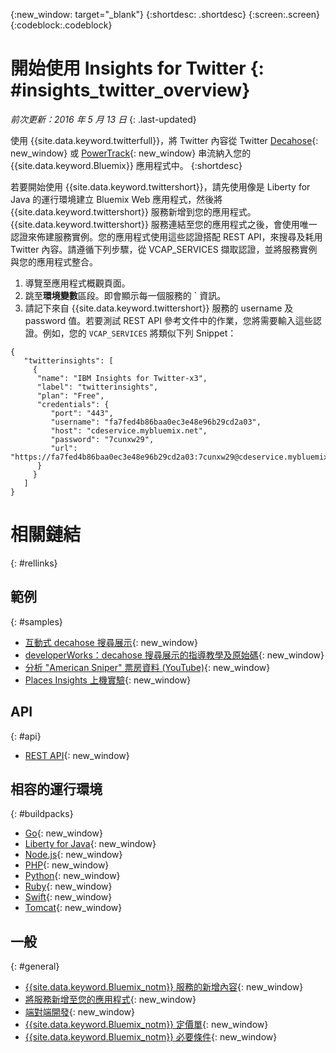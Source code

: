{:new_window: target="_blank"}
{:shortdesc: .shortdesc}
{:screen:.screen}
{:codeblock:.codeblock}

# 開始使用 Insights for Twitter {: #insights_twitter_overview}

*前次更新：2016 年 5 月 13 日*
{: .last-updated}

使用 {{site.data.keyword.twitterfull}}，將 Twitter 內容從 Twitter [Decahose](http://support.gnip.com/apis/firehose/overview.html){: new_window} 或 [PowerTrack](http://support.gnip.com/apis/powertrack/overview.html){: new_window} 串流納入您的 {{site.data.keyword.Bluemix}} 應用程式中。
{:shortdesc}

若要開始使用 {{site.data.keyword.twittershort}}，請先使用像是 Liberty for Java 的運行環境建立 Bluemix Web 應用程式，然後將 {{site.data.keyword.twittershort}} 服務新增到您的應用程式。{{site.data.keyword.twittershort}} 服務連結至您的應用程式之後，會使用唯一認證來佈建服務實例。您的應用程式使用這些認證搭配 REST API，來搜尋及耗用 Twitter 內容。請遵循下列步驟，從 VCAP_SERVICES 擷取認證，並將服務實例與您的應用程式整合。

1. 導覽至應用程式概觀頁面。
2. 跳至**環境變數**區段。即會顯示每一個服務的 ` 資訊。
3. 請記下來自 {{site.data.keyword.twittershort}} 服務的 username 及 password 值。若要測試 REST API 參考文件中的作業，您將需要輸入這些認證。例如，您的 `VCAP_SERVICES` 將類似下列 Snippet：

```
{  
   "twitterinsights": [    
     {      
      "name": "IBM Insights for Twitter-x3",
      "label": "twitterinsights",
      "plan": "Free",
      "credentials": {
         "port": "443",
         "username": "fa7fed4b86baa0ec3e48e96b29cd2a03",
         "host": "cdeservice.mybluemix.net",
         "password": "7cunxw29",
         "url": "https://fa7fed4b86baa0ec3e48e96b29cd2a03:7cunxw29@cdeservice.mybluemix.net"
      }
     }  
   ]
}
```

<!--
## Adding Insights for Twitter to your application {: #adding_twitter}

The following instructions guide you through the process of creating an application, binding the application to the {{site.data.keyword.twittershort}} service, and retrieving the service credentials to interact with REST API operations in the provided API reference documentation.

### Create an application
For demonstration purposes, you'll create an application using the Liberty for Java&trade;  runtime, but the general process described below can be applied to other runtimes. If you don't have an existing application, click **CREATE AN APP** in the dashboard. When asked to confirm the type of app, click **WEB**.

1. Open the **Catalog** menu.
2. From the **Runtimes** section, click **Liberty for Java**.
3. Click **Create**.
4. In the **App Name** field, specify the name of your app.
5. Click **Finish**. Wait for your application to provision.

### Add the Insights for Twitter service
Follow these steps to add the {{site.data.keyword.twittershort}} service to your app.

1. Open the **Catalog** menu.
2. From the **Data & Analytics** section, click the {{site.data.keyword.twittershort}} tile.
3. In the **App** field, select the name of your app.
4. Click **Create**.
5. When prompted, click **Restage** to restart your application.
-->

# 相關鏈結
{: #rellinks}
## 範例
{: #samples}
* [互動式 decahose 搜尋展示](https://cdetestapp.mybluemix.net/){: new_window}
* [developerWorks：decahose 搜尋展示的指導教學及原始碼](http://www.ibm.com/developerworks/cloud/library/cl-twitter-search-insights-bluemix-trs/index.html){: new_window}
* [分析 "American Sniper" 票房資料 (YouTube)](https://www.youtube.com/watch?v=Gfk5quglXvI){: new_window}
* [Places Insights 上機實驗](https://github.com/IBM-Bluemix/places-insights-lab){: new_window}

## API
{: #api}
* [REST API](https://cdeservice.{APPDomain}/rest-api/){: new_window}

## 相容的運行環境
{: #buildpacks}
* [Go](https://console.{DomainName}/docs/runtimes/go/index.html){: new_window}
* [Liberty for Java](https://console.{DomainName}/docs/runtimes/liberty/index.html){: new_window}
* [Node.js](https://console.{DomainName}/docs/runtimes/nodejs/index.html){: new_window}
* [PHP](https://console.{DomainName}/docs/runtimes/php/index.html){: new_window}
* [Python](https://console.{DomainName}/docs/runtimes/python/index.html){: new_window}
* [Ruby](https://console.{DomainName}/docs/runtimes/ruby/index.html){: new_window}
* [Swift](https://console.{DomainName}/docs/runtimes/swift/index.html){: new_window}
* [Tomcat](https://console.{DomainName}/docs/runtimes/tomcat/index.html){: new_window}

## 一般
{: #general}
* [{{site.data.keyword.Bluemix_notm}} 服務的新增內容](http://www.ng.bluemix.net/docs/whatsnew/index.html#services_category){: new_window}
* [將服務新增至您的應用程式](../reqnsi.html){: new_window}
* [端對端開發](https://console.{DomainName}/docs/cfapps/ee.html){: new_window}
* [{{site.data.keyword.Bluemix_notm}} 定價單](https://console.{DomainName}/pricing/){: new_window}
* [{{site.data.keyword.Bluemix_notm}} 必要條件](https://developer.ibm.com/bluemix/support/#prereqs){: new_window}

